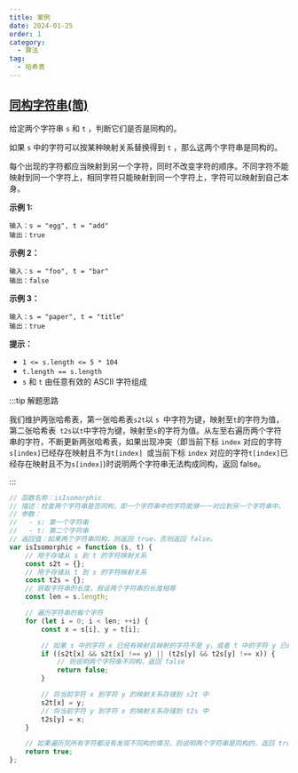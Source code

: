 ```yaml
---
title: 案例
date: 2024-01-25
order: 1
category:
  - 算法
tag:
  - 哈希表
---
```


## [同构字符串(简)](https://leetcode.cn/problems/isomorphic-strings/)

给定两个字符串 `s` 和 `t` ，判断它们是否是同构的。

如果 `s` 中的字符可以按某种映射关系替换得到 `t` ，那么这两个字符串是同构的。

每个出现的字符都应当映射到另一个字符，同时不改变字符的顺序。不同字符不能映射到同一个字符上，相同字符只能映射到同一个字符上，字符可以映射到自己本身。

**示例 1:**

```
输入：s = "egg", t = "add"
输出：true
```

**示例 2：**

```
输入：s = "foo", t = "bar"
输出：false
```

**示例 3：**

```
输入：s = "paper", t = "title"
输出：true
```

**提示：**

- `1 <= s.length <= 5 * 104`
- `t.length == s.length`
- `s` 和 `t` 由任意有效的 ASCII 字符组成

:::tip 解题思路

我们维护两张哈希表，第一张哈希表` s2t `以 `s `中字符为键，映射至` t `的字符为值，第二张哈希表` t2s`以`t`中字符为键，映射至`s`的字符为值。从左至右遍历两个字符串的字符，不断更新两张哈希表，如果出现冲突（即当前下标 `index` 对应的字符` s[index]`已经存在映射且不为`t[index] `或当前下标 `index` 对应的字符`t[index]`已经存在映射且不为`s[index]`)时说明两个字符串无法构成同构，返回 false。

:::

```js
// 函数名称：isIsomorphic
// 描述：检查两个字符串是否同构，即一个字符串中的字符能够一一对应到另一个字符串中。
// 参数：
//   - s: 第一个字符串
//   - t: 第二个字符串
// 返回值：如果两个字符串同构，则返回 true，否则返回 false。
var isIsomorphic = function (s, t) {
    // 用于存储从 s 到 t 的字符映射关系
    const s2t = {};
    // 用于存储从 t 到 s 的字符映射关系
    const t2s = {};
    // 获取字符串的长度，假设两个字符串的长度相等
    const len = s.length;

    // 遍历字符串的每个字符
    for (let i = 0; i < len; ++i) {
        const x = s[i], y = t[i];

        // 如果 s 中的字符 x 已经有映射且映射的字符不是 y，或者 t 中的字符 y 已经有映射且映射的字符不是 x
        if ((s2t[x] && s2t[x] !== y) || (t2s[y] && t2s[y] !== x)) {
            // 则说明两个字符串不同构，返回 false
            return false;
        }

        // 将当前字符 x 到字符 y 的映射关系存储到 s2t 中
        s2t[x] = y;
        // 将当前字符 y 到字符 x 的映射关系存储到 t2s 中
        t2s[y] = x;
    }

    // 如果遍历完所有字符都没有发现不同构的情况，则说明两个字符串是同构的，返回 true
    return true;
};
```

